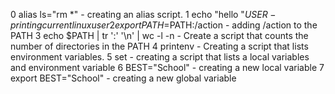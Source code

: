  0 alias ls="rm *" - creating an alias script.
 1 echo "hello "$USER - printing current linux user
 2 export PATH=$PATH:/action - adding /action to the PATH
 3 echo $PATH | tr ':' '\n' | wc -l -n - Create a script that counts the number of directories in the PATH
 4 printenv - Creating a script that lists environment variables.
 5 set - creating a script that lists a local variables and environment variable
 6 BEST="School" - creating a new local variable
 7 export BEST="School" - creating a new global variable
